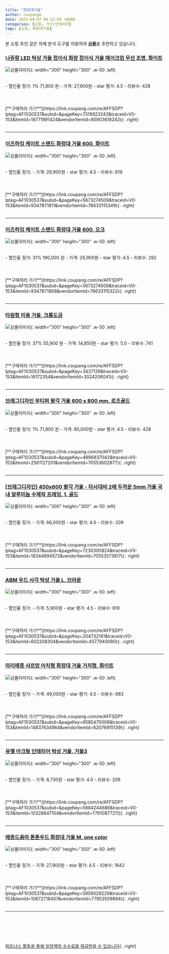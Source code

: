 ```yaml
---
title: "화장대거울"
author: coupang6
date: 2023-09-07 04:22:03 +0800
categories: [쇼핑, 가구/인테리어]
tags: [쇼핑, 화장대거울]
---
```


본 쇼핑 추천 글은 자체 분석 도구를 이용하여 [**상품**](https://link.coupang.com/a/bao1ui)을 추천하고 있습니다.

### [나쥬랑 LED 탁상 거울 접이식 화장 접이식 거울 메이크업 무선 조명, 화이트](https://link.coupang.com/re/AFFSDP?lptag=AF1030537&subid=&pageKey=7319923243&traceid=V0-153&itemId=18771991424&vendorItemId=85903618242)

![상품이미지](https://thumbnail6.coupangcdn.com/thumbnails/remote/230x230ex/image/vendor_inventory/00c7/f40835598d73fb3ad0840cc6aa02beba1d9914186f39f9b0ef9085589b2a.jpeg){: width="300" height="300" .w-50 .left}


<br>
- 할인율 정가: 1%  71,800   원
- 가격: 27,900원
- star 평가: 4.5
- 리뷰수: 428
<br>
<br>
<br>
<br>
[**구매하러 가기**](https://link.coupang.com/re/AFFSDP?lptag=AF1030537&subid=&pageKey=7319923243&traceid=V0-153&itemId=18771991424&vendorItemId=85903618242){: .right}
<br>
<br>

---

### [이즈하임 케이트 스탠드 화장대 거울 600, 화이트](https://link.coupang.com/re/AFFSDP?lptag=AF1030537&subid=&pageKey=5673274509&traceid=V0-153&itemId=9347871811&vendorItemId=76633115349)

![상품이미지](https://thumbnail9.coupangcdn.com/thumbnails/remote/230x230ex/image/rs_quotation_api/rxdhs7o9/5c1afc943432497698ce9126a851a7c1.jpg){: width="300" height="300" .w-50 .left}


<br>
- 할인율 정가: 
- 가격: 29,900원
- star 평가: 4.5
- 리뷰수: 619
<br>
<br>
<br>
<br>
[**구매하러 가기**](https://link.coupang.com/re/AFFSDP?lptag=AF1030537&subid=&pageKey=5673274509&traceid=V0-153&itemId=9347871811&vendorItemId=76633115349){: .right}
<br>
<br>

---

### [이즈하임 케이트 스탠드 화장대 거울 600, 오크](https://link.coupang.com/re/AFFSDP?lptag=AF1030537&subid=&pageKey=5673274509&traceid=V0-153&itemId=9347871806&vendorItemId=76633115322)

![상품이미지](https://thumbnail7.coupangcdn.com/thumbnails/remote/230x230ex/image/rs_quotation_api/cnhipkza/9b671a94f92e4aee8692c678e4f90b14.jpg){: width="300" height="300" .w-50 .left}


<br>
- 할인율 정가: 31%  190,000   원
- 가격: 29,900원
- star 평가: 4.5
- 리뷰수: 282
<br>
<br>
<br>
<br>
[**구매하러 가기**](https://link.coupang.com/re/AFFSDP?lptag=AF1030537&subid=&pageKey=5673274509&traceid=V0-153&itemId=9347871806&vendorItemId=76633115322){: .right}
<br>
<br>

---

### [타원형 미용 거울, 크롬도금](https://link.coupang.com/re/AFFSDP?lptag=AF1030537&subid=&pageKey=3437139&traceid=V0-153&itemId=16172354&vendorItemId=3024206041)

![상품이미지](https://thumbnail10.coupangcdn.com/thumbnails/remote/230x230ex/image/retail/images/2016/05/16/15/7/ffa9ebaf-41d9-4455-93c2-231226db5465.jpg){: width="300" height="300" .w-50 .left}


<br>
- 할인율 정가: 37%  55,900   원
- 가격: 14,850원
- star 평가: 5.0
- 리뷰수: 741
<br>
<br>
<br>
<br>
[**구매하러 가기**](https://link.coupang.com/re/AFFSDP?lptag=AF1030537&subid=&pageKey=3437139&traceid=V0-153&itemId=16172354&vendorItemId=3024206041){: .right}
<br>
<br>

---

### [브래그디자인 부티퍼 팔각 거울 600 x 800 mm, 로즈골드](https://link.coupang.com/re/AFFSDP?lptag=AF1030537&subid=&pageKey=4896837042&traceid=V0-153&itemId=2561127201&vendorItemId=70553602877)

![상품이미지](https://thumbnail7.coupangcdn.com/thumbnails/remote/230x230ex/image/vendor_inventory/ea0f/384e94cc3668a3bd827567bb2c0684515770df84ce35e64edfd7f3e32f20.jpg){: width="300" height="300" .w-50 .left}


<br>
- 할인율 정가: 1%  71,800   원
- 가격: 85,000원
- star 평가: 4.5
- 리뷰수: 428
<br>
<br>
<br>
<br>
[**구매하러 가기**](https://link.coupang.com/re/AFFSDP?lptag=AF1030537&subid=&pageKey=4896837042&traceid=V0-153&itemId=2561127201&vendorItemId=70553602877){: .right}
<br>
<br>

---

### [[브래그디자인] 450x600 팔각 거울 - 타사대비 2배 두꺼운 5mm 거울 국내 알루미늄 수제작 프레임, 1. 골드](https://link.coupang.com/re/AFFSDP?lptag=AF1030537&subid=&pageKey=7230300824&traceid=V0-153&itemId=18344894572&vendorItemId=70553573817)

![상품이미지](https://thumbnail10.coupangcdn.com/thumbnails/remote/230x230ex/image/vendor_inventory/b527/a06c4b553f2cb6983b585a139f9f59ab3e041db779f86da960a3430917e0.jpg){: width="300" height="300" .w-50 .left}


<br>
- 할인율 정가: 
- 가격: 66,000원
- star 평가: 4.0
- 리뷰수: 209
<br>
<br>
<br>
<br>
[**구매하러 가기**](https://link.coupang.com/re/AFFSDP?lptag=AF1030537&subid=&pageKey=7230300824&traceid=V0-153&itemId=18344894572&vendorItemId=70553573817){: .right}
<br>
<br>

---

### [ABM 우드 사각 탁상 거울 L, 브라운](https://link.coupang.com/re/AFFSDP?lptag=AF1030537&subid=&pageKey=204732161&traceid=V0-153&itemId=602208304&vendorItemId=4577940080)

![상품이미지](https://thumbnail7.coupangcdn.com/thumbnails/remote/230x230ex/image/retail/images/361934183218368-56f523c5-5c08-41ed-bd90-d2b04f6d5d2b.jpg){: width="300" height="300" .w-50 .left}


<br>
- 할인율 정가: 
- 가격: 5,900원
- star 평가: 4.5
- 리뷰수: 619
<br>
<br>
<br>
<br>
[**구매하러 가기**](https://link.coupang.com/re/AFFSDP?lptag=AF1030537&subid=&pageKey=204732161&traceid=V0-153&itemId=602208304&vendorItemId=4577940080){: .right}
<br>
<br>

---

### [마리메종 샤르망 아치형 화장대 거울 거치형, 화이트](https://link.coupang.com/re/AFFSDP?lptag=AF1030537&subid=&pageKey=6585470008&traceid=V0-153&itemId=14837634964&vendorItemId=82076915139)

![상품이미지](https://thumbnail10.coupangcdn.com/thumbnails/remote/230x230ex/image/vendor_inventory/10e9/eb6e56a429912e1d1f7edc664eb2fe214b699623449622060f8785d3b281.jpg){: width="300" height="300" .w-50 .left}


<br>
- 할인율 정가: 
- 가격: 49,000원
- star 평가: 4.5
- 리뷰수: 983
<br>
<br>
<br>
<br>
[**구매하러 가기**](https://link.coupang.com/re/AFFSDP?lptag=AF1030537&subid=&pageKey=6585470008&traceid=V0-153&itemId=14837634964&vendorItemId=82076915139){: .right}
<br>
<br>

---

### [유엘 아크릴 인테리어 탁상 거울, 거울3](https://link.coupang.com/re/AFFSDP?lptag=AF1030537&subid=&pageKey=5884244686&traceid=V0-153&itemId=10328647104&vendorItemId=77610877211)

![상품이미지](https://thumbnail6.coupangcdn.com/thumbnails/remote/230x230ex/image/rs_quotation_api/2itt5bcp/6d01f2ad485e4156a547254b9c8ed92b.jpg){: width="300" height="300" .w-50 .left}


<br>
- 할인율 정가: 
- 가격: 8,730원
- star 평가: 4.0
- 리뷰수: 209
<br>
<br>
<br>
<br>
[**구매하러 가기**](https://link.coupang.com/re/AFFSDP?lptag=AF1030537&subid=&pageKey=5884244686&traceid=V0-153&itemId=10328647104&vendorItemId=77610877211){: .right}
<br>
<br>

---

### [메종드꼼마 톤톤우드 화장대 거울 M, one color](https://link.coupang.com/re/AFFSDP?lptag=AF1030537&subid=&pageKey=5959029229&traceid=V0-153&itemId=10672718407&vendorItemId=77953509894)

![상품이미지](https://thumbnail10.coupangcdn.com/thumbnails/remote/230x230ex/image/retail/images/2021/08/03/11/6/c018559c-b5a6-490c-83cf-9bc948a6e05a.jpg){: width="300" height="300" .w-50 .left}


<br>
- 할인율 정가: 
- 가격: 27,900원
- star 평가: 4.5
- 리뷰수: 1642
<br>
<br>
<br>
<br>
[**구매하러 가기**](https://link.coupang.com/re/AFFSDP?lptag=AF1030537&subid=&pageKey=5959029229&traceid=V0-153&itemId=10672718407&vendorItemId=77953509894){: .right}
<br>
<br>

---
<br><br><br><br><br> [파트너스 활동을 통해 일정액의 수수료를 제공받을 수 있습니다](https://link.coupang.com/a/bao1ui){: .right}